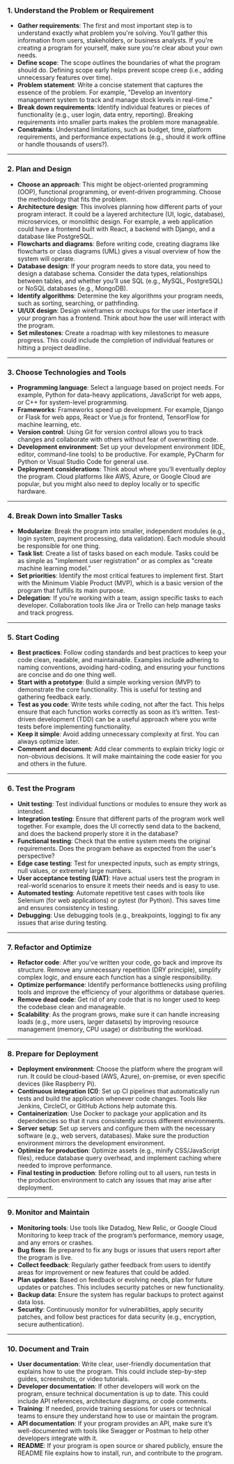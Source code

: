 ### 1. **Understand the Problem or Requirement**
   - **Gather requirements**: The first and most important step is to understand exactly what problem you're solving. You’ll gather this information from users, stakeholders, or business analysts. If you're creating a program for yourself, make sure you're clear about your own needs.
   - **Define scope**: The scope outlines the boundaries of what the program should do. Defining scope early helps prevent scope creep (i.e., adding unnecessary features over time).
   - **Problem statement**: Write a concise statement that captures the essence of the problem. For example, "Develop an inventory management system to track and manage stock levels in real-time."
   - **Break down requirements**: Identify individual features or pieces of functionality (e.g., user login, data entry, reporting). Breaking requirements into smaller parts makes the problem more manageable.
   - **Constraints**: Understand limitations, such as budget, time, platform requirements, and performance expectations (e.g., should it work offline or handle thousands of users?).

---

### 2. **Plan and Design**
   - **Choose an approach**: This might be object-oriented programming (OOP), functional programming, or event-driven programming. Choose the methodology that fits the problem.
   - **Architecture design**: This involves planning how different parts of your program interact. It could be a layered architecture (UI, logic, database), microservices, or monolithic design. For example, a web application could have a frontend built with React, a backend with Django, and a database like PostgreSQL.
   - **Flowcharts and diagrams**: Before writing code, creating diagrams like flowcharts or class diagrams (UML) gives a visual overview of how the system will operate.
   - **Database design**: If your program needs to store data, you need to design a database schema. Consider the data types, relationships between tables, and whether you’ll use SQL (e.g., MySQL, PostgreSQL) or NoSQL databases (e.g., MongoDB).
   - **Identify algorithms**: Determine the key algorithms your program needs, such as sorting, searching, or pathfinding.
   - **UI/UX design**: Design wireframes or mockups for the user interface if your program has a frontend. Think about how the user will interact with the program.
   - **Set milestones**: Create a roadmap with key milestones to measure progress. This could include the completion of individual features or hitting a project deadline.

---

### 3. **Choose Technologies and Tools**
   - **Programming language**: Select a language based on project needs. For example, Python for data-heavy applications, JavaScript for web apps, or C++ for system-level programming.
   - **Frameworks**: Frameworks speed up development. For example, Django or Flask for web apps, React or Vue.js for frontend, TensorFlow for machine learning, etc.
   - **Version control**: Using Git for version control allows you to track changes and collaborate with others without fear of overwriting code.
   - **Development environment**: Set up your development environment (IDE, editor, command-line tools) to be productive. For example, PyCharm for Python or Visual Studio Code for general use.
   - **Deployment considerations**: Think about where you’ll eventually deploy the program. Cloud platforms like AWS, Azure, or Google Cloud are popular, but you might also need to deploy locally or to specific hardware.
   
---

### 4. **Break Down into Smaller Tasks**
   - **Modularize**: Break the program into smaller, independent modules (e.g., login system, payment processing, data validation). Each module should be responsible for one thing.
   - **Task list**: Create a list of tasks based on each module. Tasks could be as simple as "implement user registration" or as complex as "create machine learning model."
   - **Set priorities**: Identify the most critical features to implement first. Start with the Minimum Viable Product (MVP), which is a basic version of the program that fulfills its main purpose.
   - **Delegation**: If you’re working with a team, assign specific tasks to each developer. Collaboration tools like Jira or Trello can help manage tasks and track progress.

---

### 5. **Start Coding**
   - **Best practices**: Follow coding standards and best practices to keep your code clean, readable, and maintainable. Examples include adhering to naming conventions, avoiding hard-coding, and ensuring your functions are concise and do one thing well.
   - **Start with a prototype**: Build a simple working version (MVP) to demonstrate the core functionality. This is useful for testing and gathering feedback early.
   - **Test as you code**: Write tests while coding, not after the fact. This helps ensure that each function works correctly as soon as it’s written. Test-driven development (TDD) can be a useful approach where you write tests before implementing functionality.
   - **Keep it simple**: Avoid adding unnecessary complexity at first. You can always optimize later.
   - **Comment and document**: Add clear comments to explain tricky logic or non-obvious decisions. It will make maintaining the code easier for you and others in the future.

---

### 6. **Test the Program**
   - **Unit testing**: Test individual functions or modules to ensure they work as intended.
   - **Integration testing**: Ensure that different parts of the program work well together. For example, does the UI correctly send data to the backend, and does the backend properly store it in the database?
   - **Functional testing**: Check that the entire system meets the original requirements. Does the program behave as expected from the user's perspective?
   - **Edge case testing**: Test for unexpected inputs, such as empty strings, null values, or extremely large numbers.
   - **User acceptance testing (UAT)**: Have actual users test the program in real-world scenarios to ensure it meets their needs and is easy to use.
   - **Automated testing**: Automate repetitive test cases with tools like Selenium (for web applications) or pytest (for Python). This saves time and ensures consistency in testing.
   - **Debugging**: Use debugging tools (e.g., breakpoints, logging) to fix any issues that arise during testing.

---

### 7. **Refactor and Optimize**
   - **Refactor code**: After you’ve written your code, go back and improve its structure. Remove any unnecessary repetition (DRY principle), simplify complex logic, and ensure each function has a single responsibility.
   - **Optimize performance**: Identify performance bottlenecks using profiling tools and improve the efficiency of your algorithms or database queries.
   - **Remove dead code**: Get rid of any code that is no longer used to keep the codebase clean and manageable.
   - **Scalability**: As the program grows, make sure it can handle increasing loads (e.g., more users, larger datasets) by improving resource management (memory, CPU usage) or distributing the workload.

---

### 8. **Prepare for Deployment**
   - **Deployment environment**: Choose the platform where the program will run. It could be cloud-based (AWS, Azure), on-premise, or even specific devices (like Raspberry Pi).
   - **Continuous integration (CI)**: Set up CI pipelines that automatically run tests and build the application whenever code changes. Tools like Jenkins, CircleCI, or GitHub Actions help automate this.
   - **Containerization**: Use Docker to package your application and its dependencies so that it runs consistently across different environments.
   - **Server setup**: Set up servers and configure them with the necessary software (e.g., web servers, databases). Make sure the production environment mirrors the development environment.
   - **Optimize for production**: Optimize assets (e.g., minify CSS/JavaScript files), reduce database query overhead, and implement caching where needed to improve performance.
   - **Final testing in production**: Before rolling out to all users, run tests in the production environment to catch any issues that may arise after deployment.

---

### 9. **Monitor and Maintain**
   - **Monitoring tools**: Use tools like Datadog, New Relic, or Google Cloud Monitoring to keep track of the program’s performance, memory usage, and any errors or crashes.
   - **Bug fixes**: Be prepared to fix any bugs or issues that users report after the program is live.
   - **Collect feedback**: Regularly gather feedback from users to identify areas for improvement or new features that could be added.
   - **Plan updates**: Based on feedback or evolving needs, plan for future updates or patches. This includes security patches or new functionality.
   - **Backup data**: Ensure the system has regular backups to protect against data loss.
   - **Security**: Continuously monitor for vulnerabilities, apply security patches, and follow best practices for data security (e.g., encryption, secure authentication).

---

### 10. **Document and Train**
   - **User documentation**: Write clear, user-friendly documentation that explains how to use the program. This could include step-by-step guides, screenshots, or video tutorials.
   - **Developer documentation**: If other developers will work on the program, ensure technical documentation is up to date. This could include API references, architecture diagrams, or code comments.
   - **Training**: If needed, provide training sessions for users or technical teams to ensure they understand how to use or maintain the program.
   - **API documentation**: If your program provides an API, make sure it’s well-documented with tools like Swagger or Postman to help other developers integrate with it.
   - **README**: If your program is open source or shared publicly, ensure the README file explains how to install, run, and contribute to the program.

